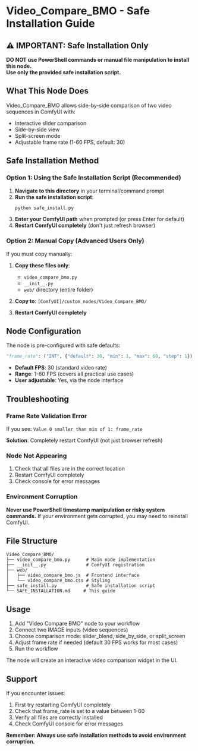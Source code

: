 # Video_Compare_BMO - Safe Installation Guide

## ⚠️ IMPORTANT: Safe Installation Only

**DO NOT use PowerShell commands or manual file manipulation to install this node.**  
**Use only the provided safe installation script.**

## What This Node Does

Video_Compare_BMO allows side-by-side comparison of two video sequences in ComfyUI with:
- Interactive slider comparison
- Side-by-side view
- Split-screen mode
- Adjustable frame rate (1-60 FPS, default: 30)

## Safe Installation Method

### Option 1: Using the Safe Installation Script (Recommended)

1. **Navigate to this directory** in your terminal/command prompt
2. **Run the safe installation script**:
   ```bash
   python safe_install.py
   ```
3. **Enter your ComfyUI path** when prompted (or press Enter for default)
4. **Restart ComfyUI completely** (don't just refresh browser)

### Option 2: Manual Copy (Advanced Users Only)

If you must copy manually:

1. **Copy these files only**:
   - `video_compare_bmo.py`
   - `__init__.py`
   - `web/` directory (entire folder)

2. **Copy to**: `[ComfyUI]/custom_nodes/Video_Compare_BMO/`

3. **Restart ComfyUI completely**

## Node Configuration

The node is pre-configured with safe defaults:

```python
"frame_rate": ("INT", {"default": 30, "min": 1, "max": 60, "step": 1})
```

- **Default FPS**: 30 (standard video rate)
- **Range**: 1-60 FPS (covers all practical use cases)
- **User adjustable**: Yes, via the node interface

## Troubleshooting

### Frame Rate Validation Error
If you see: `Value 0 smaller than min of 1: frame_rate`

**Solution**: Completely restart ComfyUI (not just browser refresh)

### Node Not Appearing
1. Check that all files are in the correct location
2. Restart ComfyUI completely
3. Check console for error messages

### Environment Corruption
**Never use PowerShell timestamp manipulation or risky system commands.**
If your environment gets corrupted, you may need to reinstall ComfyUI.

## File Structure

```
Video_Compare_BMO/
├── video_compare_bmo.py      # Main node implementation
├── __init__.py               # ComfyUI registration
├── web/
│   ├── video_compare_bmo.js  # Frontend interface
│   └── video_compare_bmo.css # Styling
├── safe_install.py           # Safe installation script
└── SAFE_INSTALLATION.md     # This guide
```

## Usage

1. Add "Video Compare BMO" node to your workflow
2. Connect two IMAGE inputs (video sequences)
3. Choose comparison mode: slider_blend, side_by_side, or split_screen
4. Adjust frame rate if needed (default 30 FPS works for most cases)
5. Run the workflow

The node will create an interactive video comparison widget in the UI.

## Support

If you encounter issues:
1. First try restarting ComfyUI completely
2. Check that frame_rate is set to a value between 1-60
3. Verify all files are correctly installed
4. Check ComfyUI console for error messages

**Remember: Always use safe installation methods to avoid environment corruption.** 